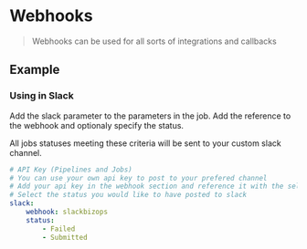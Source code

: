 # Webhooks

> Webhooks can be used for all sorts of integrations and callbacks

## Example

### Using in Slack

Add the slack parameter to the parameters in the job. Add the reference to the webhook and optionaly specify the status.

All jobs statuses meeting these criteria will be sent to your custom slack channel.

```yml
# API Key (Pipelines and Jobs)
# You can use your own api key to post to your prefered channel
# Add your api key in the webhook section and reference it with the selector
# Select the status you would like to have posted to slack
slack:
    webhook: slackbizops
    status:
        - Failed
        - Submitted
```
